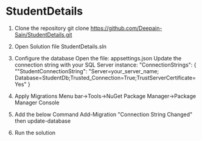 # StudentDetails

1. Clone the repository
git clone https://github.com/Deepain-Sain/StudentDetails.git

2. Open Solution file
StudentDetails.sln

3. Configure the database
   Open the file: appsettings.json
   Update the connection string with your SQL Server instance:
"ConnectionStrings": {
  ""StudentConnectionString": "Server=your_server_name; Database=StudentDb;Trusted_Connection=True;TrustServerCertificate=Yes"
}

4. Apply Migrations
   Menu bar->Tools->NuGet Package Manager->Package Manager Console

5.  Add the below Command
 Add-Migration "Connection String Changed" then update-database

6. Run the solution
